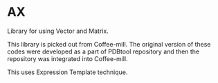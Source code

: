 AX
====

Library for using Vector and Matrix.

This library is picked out from Coffee-mill.
 The original version of these codes were developed as a part of PDBtool
 repository and then the repository was integrated into Coffee-mill.

This uses Expression Template technique.
